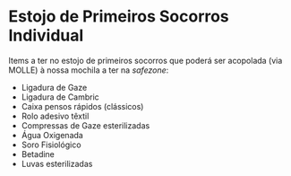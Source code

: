 # Estojo de Primeiros Socorros Individual
  
Items a ter no estojo de primeiros socorros que poderá ser acopolada (via MOLLE) à nossa mochila a ter na _safezone_:

  * Ligadura de Gaze
  * Ligadura de Cambric
  * Caixa pensos rápidos (clássicos)
  * Rolo adesivo têxtil
  * Compressas de Gaze esterilizadas
  * Água Oxigenada
  * Soro Fisiológico
  * Betadine
  * Luvas esterilizadas
